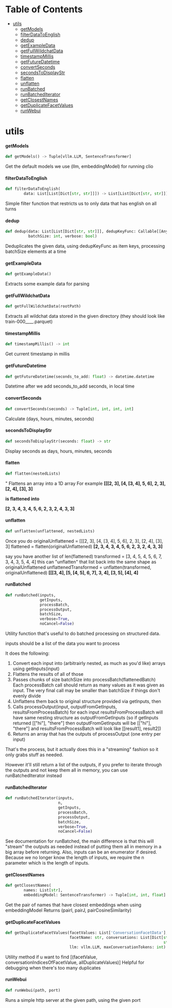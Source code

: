 # Table of Contents

* [utils](#utils)
  * [getModels](#utils.getModels)
  * [filterDataToEnglish](#utils.filterDataToEnglish)
  * [dedup](#utils.dedup)
  * [getExampleData](#utils.getExampleData)
  * [getFullWildchatData](#utils.getFullWildchatData)
  * [timestampMillis](#utils.timestampMillis)
  * [getFutureDatetime](#utils.getFutureDatetime)
  * [convertSeconds](#utils.convertSeconds)
  * [secondsToDisplayStr](#utils.secondsToDisplayStr)
  * [flatten](#utils.flatten)
  * [unflatten](#utils.unflatten)
  * [runBatched](#utils.runBatched)
  * [runBatchedIterator](#utils.runBatchedIterator)
  * [getClosestNames](#utils.getClosestNames)
  * [getDuplicateFacetValues](#utils.getDuplicateFacetValues)
  * [runWebui](#utils.runWebui)

<a id="utils"></a>

# utils

<a id="utils.getModels"></a>

#### getModels

```python
def getModels() -> Tuple[vllm.LLM, SentenceTransformer]
```

Get the default models we use (llm, embeddingModel) for running clio

<a id="utils.filterDataToEnglish"></a>

#### filterDataToEnglish

```python
def filterDataToEnglish(
        data: List[List[Dict[str, str]]]) -> List[List[Dict[str, str]]]
```

Simple filter function that restricts us to only data that has english on all turns

<a id="utils.dedup"></a>

#### dedup

```python
def dedup(data: List[List[Dict[str, str]]], dedupKeyFunc: Callable[[Any], Any],
          batchSize: int, verbose: bool)
```

Deduplicates the given data, using dedupKeyFunc as item keys, processing batchSize elements at a time

<a id="utils.getExampleData"></a>

#### getExampleData

```python
def getExampleData()
```

Extracts some example data for parsing

<a id="utils.getFullWildchatData"></a>

#### getFullWildchatData

```python
def getFullWildchatData(rootPath)
```

Extracts all wildchat data stored in the given directory (they should look like train-000____.parquet)

<a id="utils.timestampMillis"></a>

#### timestampMillis

```python
def timestampMillis() -> int
```

Get current timestamp in millis

<a id="utils.getFutureDatetime"></a>

#### getFutureDatetime

```python
def getFutureDatetime(seconds_to_add: float) -> datetime.datetime
```

Datetime after we add seconds_to_add seconds, in local time

<a id="utils.convertSeconds"></a>

#### convertSeconds

```python
def convertSeconds(seconds) -> Tuple[int, int, int, int]
```

Calculate (days, hours, minutes, seconds)

<a id="utils.secondsToDisplayStr"></a>

#### secondsToDisplayStr

```python
def secondsToDisplayStr(seconds: float) -> str
```

Display seconds as days, hours, minutes, seconds

<a id="utils.flatten"></a>

#### flatten

```python
def flatten(nestedLists)
```

"
Flattens an array into a 1D array
For example
__[[[2, 3], [4, [3, 4], 5, 6], 2, 3], [2, 4], [3], 3]__

__is flattened into__

__[2, 3, 4, 3, 4, 5, 6, 2, 3, 2, 4, 3, 3]__


<a id="utils.unflatten"></a>

#### unflatten

```python
def unflatten(unflattened, nestedLists)
```

Once you do
originalUnflattened = [[[2, 3], [4, [3, 4], 5, 6], 2, 3], [2, 4], [3], 3]
flattened = flatten(originalUnflattened)
__[2, 3, 4, 3, 4, 5, 6, 2, 3, 2, 4, 3, 3]__

say you have another list of len(flattened)
transformed = [3, 4, 5, 4, 5, 6, 7, 3, 4, 3, 5, 4, 4]
this can "unflatten" that list back into the same shape as originalUnflattened
unflattenedTransformed = unflatten(transformed, originalUnflattened)
__[[[3, 4], [5, [4, 5], 6, 7], 3, 4], [3, 5], [4], 4]__


<a id="utils.runBatched"></a>

#### runBatched

```python
def runBatched(inputs,
               getInputs,
               processBatch,
               processOutput,
               batchSize,
               verbose=True,
               noCancel=False)
```

Utility function that's useful to do batched processing on structured data.

inputs should be a list of the data you want to process

It does the following:
1. Convert each input into (arbitrairly nested, as much as you'd like) arrays using getInputs(input)
2. Flattens the results of all of those
3. Passes chunks of size batchSize into processBatch(flattenedBatch)
    Each processBatch call should return as many values as it was given as input.
    The very final call may be smaller than batchSize if things don't evenly divide
4. Unflattens them back to original structure provided via getInputs, then
5. Calls processOutput(input, outputFromGetInputs, resultsFromProcessBatch) for each input
    resultsFromProcessBatch will have same nesting structure as outputFromGetInputs
    (so if getInputs returned [["hi"], "there"] then 
    outputFromGetInputs will be [["hi"], "there"] and
    resultsFromProcessBatch will look like [[result1], result2])
6. Returns an array that has the outputs of processOutput (one entry per input)

That's the process, but it actually does this in a "streaming" fashion so it only grabs stuff as needed.

However it'll still return a list of the outputs, if you prefer to iterate through the outputs and not keep them all in memory,
you can use runBatchedIterator instead

<a id="utils.runBatchedIterator"></a>

#### runBatchedIterator

```python
def runBatchedIterator(inputs,
                       n,
                       getInputs,
                       processBatch,
                       processOutput,
                       batchSize,
                       verbose=True,
                       noCancel=False)
```

See documentation for runBatched, the main difference is that this will "stream" the outputs as needed instead of putting them all in memory in a big array before returning.
Also, inputs can be an enumerator if desired.
Because we no longer know the length of inputs, we require the n parameter which is the length of inputs.

<a id="utils.getClosestNames"></a>

#### getClosestNames

```python
def getClosestNames(
        names: List[str],
        embeddingModel: SentenceTransformer) -> Tuple[int, int, float]
```

Get the pair of names that have closest embeddings when using embeddingModel
Returns (pairI, pairJ, pairCosineSimilarity)

<a id="utils.getDuplicateFacetValues"></a>

#### getDuplicateFacetValues

```python
def getDuplicateFacetValues(facetValues: List['ConversationFacetData'],
                            facetName: str, conversations: List[Dict[str,
                                                                     str]],
                            llm: vllm.LLM, maxConversationTokens: int)
```

Utility method if u want to find [(facetValue, conversationIndicesOfFacetValue, allDuplicateValues)]
Helpful for debugging when there's too many duplicates

<a id="utils.runWebui"></a>

#### runWebui

```python
def runWebui(path, port)
```

Runs a simple http server at the given path, using the given port

